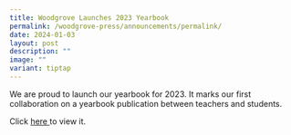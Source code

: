 ```yaml
---
title: Woodgrove Launches 2023 Yearbook
permalink: /woodgrove-press/announcements/permalink/
date: 2024-01-03
layout: post
description: ""
image: ""
variant: tiptap
---
```

<p>We are proud to launch our yearbook for 2023. It marks our first collaboration on a yearbook publication between teachers and students. </p><p>Click <a href="https://www.canva.com/design/DAFikLVSJFM/lQ4qUR5BAZC4I0zHw-L-1A/view?utm_content=DAFikLVSJFM&amp;utm_campaign=share_your_design&amp;utm_medium=link&amp;utm_source=shareyourdesignpanel" rel="noopener noreferrer nofollow" target="_blank">here </a>to view it.</p><p></p><p></p>